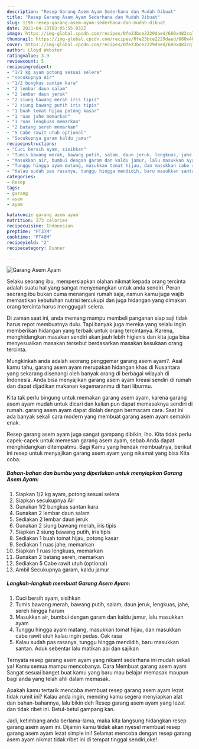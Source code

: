```yaml
---
description: "Resep Garang Asem Ayam Sederhana dan Mudah Dibuat"
title: "Resep Garang Asem Ayam Sederhana dan Mudah Dibuat"
slug: 1196-resep-garang-asem-ayam-sederhana-dan-mudah-dibuat
date: 2021-04-13T03:05:55.032Z
image: https://img-global.cpcdn.com/recipes/0fe23bce2229daed/680x482cq70/garang-asem-ayam-foto-resep-utama.jpg
thumbnail: https://img-global.cpcdn.com/recipes/0fe23bce2229daed/680x482cq70/garang-asem-ayam-foto-resep-utama.jpg
cover: https://img-global.cpcdn.com/recipes/0fe23bce2229daed/680x482cq70/garang-asem-ayam-foto-resep-utama.jpg
author: Lloyd Webster
ratingvalue: 3.9
reviewcount: 5
recipeingredient:
- "1/2 kg ayam potong sesuai selera"
- "secukupnya Air"
- "1/2 bungkus santan kara"
- "2 lembar daun salam"
- "2 lembar daun jeruk"
- "2 siung bawang merah iris tipis"
- "2 siung bawang putih iris tipis"
- "1 buah tomat hijau potong kasar"
- "1 ruas jahe memarkan"
- "1 ruas lengkuas memarkan"
- "2 batang sereh memarkan"
- "5 Cabe rawit utuh optional"
- "Secukupnya garam kaldu jamur"
recipeinstructions:
- "Cuci bersih ayam, sisihkan"
- "Tumis bawang merah, bawang putih, salam, daun jeruk, lengkuas, jahe, sereh hingga harum"
- "Masukkan air, bumbui dengan garam dan kaldu jamur, lalu masukkan ayam"
- "Tunggu hingga ayam matang, masukkan tomat hijau, dan masukkan cabe rawit utuh kalau ingin pedas. Cek rasa"
- "Kalau sudah pas rasanya, tunggu hingga mendidih, baru masukkan santan. Aduk sebentar lalu matikan api dan sajikan"
categories:
- Resep
tags:
- garang
- asem
- ayam

katakunci: garang asem ayam 
nutrition: 273 calories
recipecuisine: Indonesian
preptime: "PT37M"
cooktime: "PT48M"
recipeyield: "2"
recipecategory: Dinner

---
```



![Garang Asem Ayam](https://img-global.cpcdn.com/recipes/0fe23bce2229daed/680x482cq70/garang-asem-ayam-foto-resep-utama.jpg)

Selaku seorang ibu, mempersiapkan olahan nikmat kepada orang tercinta adalah suatu hal yang sangat menyenangkan untuk anda sendiri. Peran seorang ibu bukan cuma menangani rumah saja, namun kamu juga wajib memastikan kebutuhan nutrisi tercukupi dan juga hidangan yang dimakan orang tercinta harus menggugah selera.

Di zaman  saat ini, anda memang mampu membeli panganan siap saji tidak harus repot membuatnya dulu. Tapi banyak juga mereka yang selalu ingin memberikan hidangan yang terbaik untuk orang tercintanya. Karena, menghidangkan masakan sendiri akan jauh lebih higienis dan kita juga bisa menyesuaikan masakan tersebut berdasarkan masakan kesukaan orang tercinta. 



Mungkinkah anda adalah seorang penggemar garang asem ayam?. Asal kamu tahu, garang asem ayam merupakan hidangan khas di Nusantara yang sekarang disenangi oleh banyak orang di berbagai wilayah di Indonesia. Anda bisa menyajikan garang asem ayam kreasi sendiri di rumah dan dapat dijadikan makanan kegemaranmu di hari liburmu.

Kita tak perlu bingung untuk memakan garang asem ayam, karena garang asem ayam mudah untuk dicari dan kalian pun dapat memasaknya sendiri di rumah. garang asem ayam dapat diolah dengan bermacam cara. Saat ini ada banyak sekali cara modern yang membuat garang asem ayam semakin enak.

Resep garang asem ayam juga sangat gampang dibikin, lho. Kita tidak perlu capek-capek untuk memesan garang asem ayam, sebab Anda dapat menghidangkan ditempatmu. Bagi Kamu yang hendak membuatnya, berikut ini resep untuk menyajikan garang asem ayam yang nikamat yang bisa Kita coba.

<!--inarticleads1-->

##### Bahan-bahan dan bumbu yang diperlukan untuk menyiapkan Garang Asem Ayam:

1. Siapkan 1/2 kg ayam, potong sesuai selera
1. Siapkan secukupnya Air
1. Gunakan 1/2 bungkus santan kara
1. Gunakan 2 lembar daun salam
1. Sediakan 2 lembar daun jeruk
1. Gunakan 2 siung bawang merah, iris tipis
1. Siapkan 2 siung bawang putih, iris tipis
1. Sediakan 1 buah tomat hijau, potong kasar
1. Sediakan 1 ruas jahe, memarkan
1. Siapkan 1 ruas lengkuas, memarkan
1. Gunakan 2 batang sereh, memarkan
1. Sediakan 5 Cabe rawit utuh (optional)
1. Ambil Secukupnya garam, kaldu jamur




<!--inarticleads2-->

##### Langkah-langkah membuat Garang Asem Ayam:

1. Cuci bersih ayam, sisihkan
1. Tumis bawang merah, bawang putih, salam, daun jeruk, lengkuas, jahe, sereh hingga harum
1. Masukkan air, bumbui dengan garam dan kaldu jamur, lalu masukkan ayam
1. Tunggu hingga ayam matang, masukkan tomat hijau, dan masukkan cabe rawit utuh kalau ingin pedas. Cek rasa
1. Kalau sudah pas rasanya, tunggu hingga mendidih, baru masukkan santan. Aduk sebentar lalu matikan api dan sajikan




Ternyata resep garang asem ayam yang nikamt sederhana ini mudah sekali ya! Kamu semua mampu mencobanya. Cara Membuat garang asem ayam Sangat sesuai banget buat kamu yang baru mau belajar memasak maupun bagi anda yang telah ahli dalam memasak.

Apakah kamu tertarik mencoba membuat resep garang asem ayam lezat tidak rumit ini? Kalau anda ingin, mending kamu segera menyiapkan alat dan bahan-bahannya, lalu bikin deh Resep garang asem ayam yang lezat dan tidak ribet ini. Betul-betul gampang kan. 

Jadi, ketimbang anda berlama-lama, maka kita langsung hidangkan resep garang asem ayam ini. Dijamin kamu tiidak akan nyesel membuat resep garang asem ayam lezat simple ini! Selamat mencoba dengan resep garang asem ayam nikmat tidak ribet ini di tempat tinggal sendiri,oke!.

